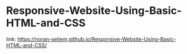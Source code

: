 # Responsive-Website-Using-Basic-HTML-and-CSS

link:  https://noran-seliem.github.io/Responsive-Website-Using-Basic-HTML-and-CSS/